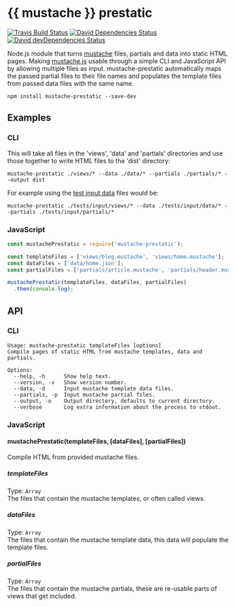 # {{ mustache }} prestatic
[![Travis Build Status][travis-icon]][travis]
[![David Dependencies Status][david-icon]][david]
[![David devDependencies Status][david-dev-icon]][david-dev]

Node.js module that turns [mustache] files, partials and data into static HTML pages. Making [mustache.js] usable through a simple CLI and JavaScript API by allowing multiple files as input. mustache-prestatic automatically maps the passed partial files to their file names and populates the template files from passed data files with the same name.

`npm install mustache-prestatic --save-dev`

## Examples

### CLI
This will take all files in the 'views', 'data' and 'partials' directories and use those together to write HTML files to the 'dist' directory:
```shell
mustache-prestatic ./views/* --data ./data/* --partials ./partials/* --output dist
```

For example using the [test input data](/tests/input) files would be:
```shell
mustache-prestatic ./tests/input/views/* --data ./tests/input/data/* --partials ./tests/input/partials/*
```

### JavaScript
```js
const mustachePrestatic = require('mustache-prestatic');

const templateFiles = ['views/blog.mustache', 'views/home.mustache'];
const dataFiles = ['data/home.json'];
const partialFiles = ['partials/article.mustache', 'partials/header.mustache'];

mustachePrestatic(templateFiles, dataFiles, partialFiles)
  .then(console.log);
```

## API

### CLI
```
Usage: mustache-prestatic templateFiles [options]
Compile pages of static HTML from mustache templates, data and partials.

Options:
  --help, -h      Show help text.
  --version, -v   Show version number.
  --data, -d      Input mustache template data files.
  --partials, -p  Input mustache partial files.
  --output, -o    Output directory, defaults to current directory.
  --verbose       Log extra information about the process to stdout.
```

### JavaScript
#### mustachePrestatic(templateFiles, [dataFiles], [partialFiles])
Compile HTML from provided mustache files.

##### templateFiles
Type: `Array`  
The files that contain the mustache templates, or often called views.

##### dataFiles
Type: `Array`  
The files that contain the mustache template data, this data will populate the template files.

##### partialFiles
Type: `Array`  
The files that contain the mustache partials, these are re-usable parts of views that get included.

[mustache]: https://mustache.github.io/
[mustache.js]: https://github.com/janl/mustache.js
[travis]: https://travis-ci.org/Siilwyn/mustache-prestatic
[travis-icon]: https://img.shields.io/travis/Siilwyn/mustache-prestatic/master.svg?style=flat-square
[david]: https://david-dm.org/Siilwyn/mustache-prestatic
[david-icon]: https://img.shields.io/david/Siilwyn/mustache-prestatic.svg?style=flat-square
[david-dev]: https://david-dm.org/Siilwyn/mustache-prestatic#info=devDependencies
[david-dev-icon]: https://img.shields.io/david/dev/Siilwyn/mustache-prestatic.svg?style=flat-square
